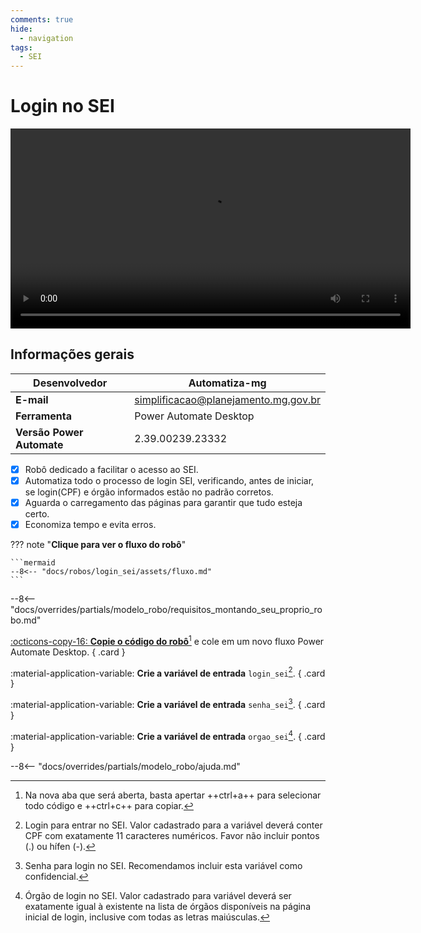 ```yaml
---
comments: true
hide:
  - navigation
tags:
  - SEI
---
```


# Login no SEI

<video width="640"  controls>
    <source src="#" type="video/mp4">
</video>

## Informações gerais

| **Desenvolvedor**| Automatiza-mg  |
| ----------- | ------------------------------------ |
| **E-mail**       | simplificacao@planejamento.mg.gov.br|
| **Ferramenta**    | Power Automate Desktop |
| **Versão Power Automate**    | 2.39.00239.23332 |

- [x] Robô dedicado a facilitar o acesso ao SEI.
- [x] Automatiza todo o processo de login SEI, verificando, antes de iniciar, se login(CPF) e órgão informados estão no padrão corretos.
- [x] Aguarda o carregamento das páginas para garantir que tudo esteja certo.
- [x] Economiza tempo e evita erros.

??? note "**Clique para ver o fluxo do robô**"

    ```mermaid
    --8<-- "docs/robos/login_sei/assets/fluxo.md"
    ```

--8<-- "docs/overrides/partials/modelo_robo/requisitos_montando_seu_proprio_robo.md"

<div class="grid" markdown>

[:octicons-copy-16: __Copie o código do robô__](https://raw.githubusercontent.com/automatiza-mg/biblioteca-de-robos/main/robos/login_sei.txt)[^1] e cole em um novo fluxo Power Automate Desktop.
{ .card }

:material-application-variable: __Crie a variável de entrada__ `login_sei`[^2].
{ .card }

:material-application-variable: __Crie a variável de entrada__ `senha_sei`[^3].
{ .card }

:material-application-variable: __Crie a variável de entrada__ `orgao_sei`[^4].
{ .card }

</div>

--8<-- "docs/overrides/partials/modelo_robo/ajuda.md"

[^1]: Na nova aba que será aberta, basta apertar ++ctrl+a++ para selecionar todo código e ++ctrl+c++ para copiar.
[^2]: Login para entrar no SEI. Valor cadastrado para a variável deverá conter CPF com exatamente 11 caracteres numéricos. Favor não incluir pontos (.) ou hífen (-).
[^3]: Senha para login no SEI. Recomendamos incluir esta variável como confidencial.
[^4]: Órgão de login no SEI. Valor cadastrado para variável deverá ser exatamente igual à existente na lista de órgãos disponíveis na página inicial de login, inclusive com todas as letras maiúsculas.
